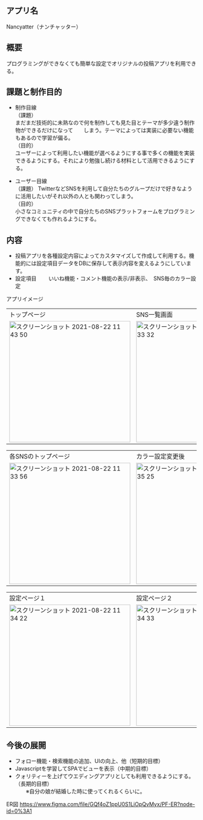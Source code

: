 ## アプリ名
  Nancyatter（ナンチャッター）
  
  
## 概要
  プログラミングができなくても簡単な設定でオリジナルの投稿アプリを利用できる。
  
  
## 課題と制作目的
* 制作目線  
  （課題）  
      まだまだ技術的に未熟なので何を制作しても見た目とテーマが多少違う制作物ができるだけになって　　しまう。テーマによっては実装に必要ない機能もあるので学習が偏る。  
  （目的）  
      ユーザーによって利用したい機能が選べるようにする事で多くの機能を実装できるようにする。それにより勉強し続ける材料として活用できるようにする。  
  
* ユーザー目線  
  （課題）
      TwitterなどSNSを利用して自分たちのグループだけで好きなように活用したいがそれ以外の人とも関わってしまう。  
  （目的）  
      小さなコミュニティの中で自分たちのSNSプラットフォームをプログラミングできなくても作れるようにする。  
  
  
## 内容
* 投稿アプリを各種設定内容によってカスタマイズして作成して利用する。機能的には設定項目データをDBに保存して表示内容を変えるようにしています。
* 設定項目
　　いいね機能・コメント機能の表示/非表示、　SNS毎のカラー設定
  
  
アプリイメージ
  
<table>
<tr>
  <td>トップページ</td>
  <td>SNS一覧画面</td>
</tr>
<tr>
  <td><img width="320" alt="スクリーンショット 2021-08-22 11 43 50" src="https://user-images.githubusercontent.com/82780759/130340425-393a90c9-41a1-4dd9-9420-d9d9a906e4a2.png" style="with:70px;"></td>
  <td><img width="320" alt="スクリーンショット 2021-08-22 11 33 32" src="https://user-images.githubusercontent.com/82780759/130340433-0d178ac4-be23-4e06-8414-0c7559a05582.png"></td>
</tr>
</table>

<table>
<tr>
  <td>各SNSのトップページ</td>
  <td>カラー設定変更後</td>
</tr>
<tr>
  <td><img width="320" alt="スクリーンショット 2021-08-22 11 33 56" src="https://user-images.githubusercontent.com/82780759/130340432-26a33866-f325-4141-ae95-d7cd54638f3b.png"></td>
  <td><img width="320" alt="スクリーンショット 2021-08-22 11 35 25" src="https://user-images.githubusercontent.com/82780759/130340427-3bd79c2d-40da-4cdd-8ed1-89721e586546.png"></td>
</tr>
</table>

<table>
<tr>
  <td>設定ページ１</td>
  <td>設定ページ２</td>
</tr>
<tr>
  <td><img width="320" alt="スクリーンショット 2021-08-22 11 34 22" src="https://user-images.githubusercontent.com/82780759/130340431-4af510c3-2bb9-455d-860b-79a901f7390c.png"></td>
  <td><img width="320" alt="スクリーンショット 2021-08-22 11 34 33" src="https://user-images.githubusercontent.com/82780759/130340428-30553fc1-d2a1-4dfd-bdb4-734677c9899b.png"></td>
</tr>
</table>
  
  
## 今後の展開
* フォロー機能・検索機能の追加、UIの向上、他（短期的目標）
* Javascriptを学習してSPAでビューを表示（中期的目標）
* クォリティーを上げてウエディングアプリとしても利用できるようにする。（長期的目標）  
　　※自分の娘が結婚した時に使ってくれるくらいに。


ER図
https://www.figma.com/file/GQf4oZ1ppU0S1LiOpQvMyx/PF-ER?node-id=0%3A1